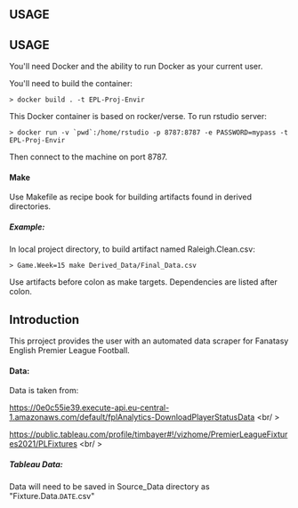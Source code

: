 USAGE
-----

USAGE
-----
You'll need Docker and the ability to run Docker as your current user.

You'll need to build the container:

    > docker build . -t EPL-Proj-Envir

This Docker container is based on rocker/verse. To run rstudio server:

    > docker run -v `pwd`:/home/rstudio -p 8787:8787 -e PASSWORD=mypass -t EPL-Proj-Envir
      
Then connect to the machine on port 8787.

#### Make
Use Makefile as recipe book for building artifacts found in derived directories. 

##### Example:
In local project directory, to build artifact named Raleigh.Clean.csv:

    > Game.Week=15 make Derived_Data/Final_Data.csv
    
Use artifacts before colon as make targets. Dependencies are listed after colon. 

Introduction
------------

This prroject provides the user with an automated data scraper for Fanatasy English Premier League Football. 

#### Data:

Data is taken from:

https://0e0c55ie39.execute-api.eu-central-1.amazonaws.com/default/fplAnalytics-DownloadPlayerStatusData <br/ >
    
https://public.tableau.com/profile/timbayer#!/vizhome/PremierLeagueFixtures2021/PLFixtures <br/ >
    
##### Tableau Data:

Data will need to be saved in Source_Data directory as "Fixture.Data.`DATE`.csv"


